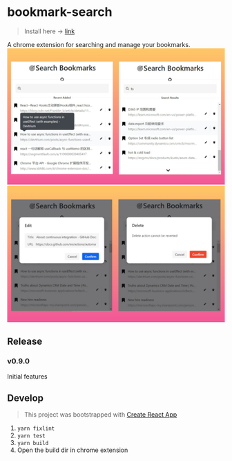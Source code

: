 # bookmark-search
> Install here -> [link](https://chrome.google.com/webstore/detail/bookmark-search/dhnahdpjgnphiglnbijfoafjdokkbclk)

A chrome extension for searching and manage your bookmarks.
![main](assests/bookmark-search-main.jpg)
![item](assests/bookmark-search-item.jpg)

## Release
### v0.9.0
Initial features

## Develop
> This project was bootstrapped with [Create React App](https://github.com/facebook/create-react-app)

1. `yarn fixlint`
2. `yarn test`
3. `yarn build`
4. Open the build dir in chrome extension
